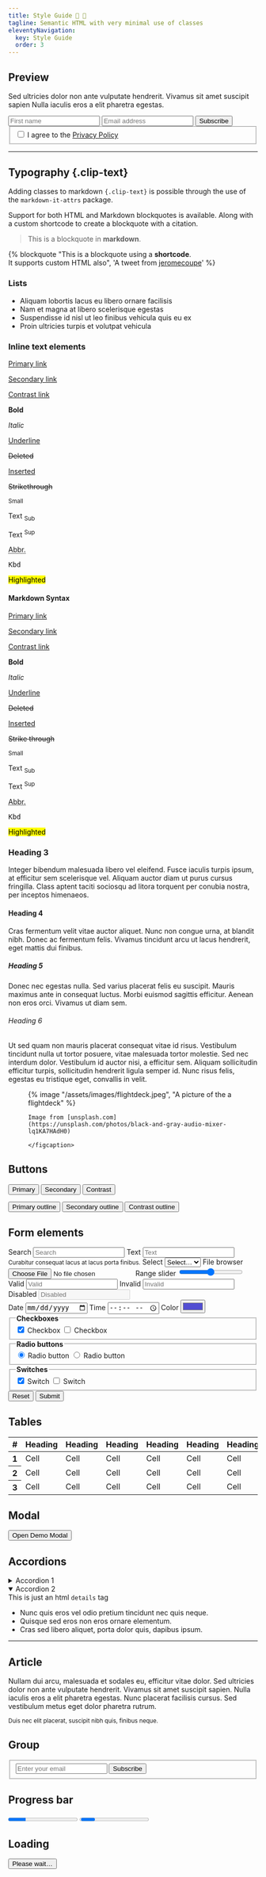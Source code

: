 ```yaml
---
title: Style Guide 💅 🎨
tagline: Semantic HTML with very minimal use of classes
eleventyNavigation:
  key: Style Guide
  order: 3
---
```

<!-- Preview -->
<section id="preview">

  ## Preview

  Sed ultricies dolor non ante vulputate hendrerit. Vivamus sit amet suscipit sapien Nulla iaculis eros a elit pharetra egestas.

  <form>
    <div>
      <input
        type="text"
        name="firstname"
        placeholder="First name"
        aria-label="First name"
        required/>
      <input
        type="email"
        name="email"
        placeholder="Email address"
        aria-label="Email address"
        autocomplete="email"
        required/>
      <button type="submit">Subscribe</button>
    </div>
    <fieldset>
      <label for="terms">
        <input type="checkbox" role="switch" id="terms" name="terms"/>
        I agree to the
        <a href="#" onclick="event.preventDefault()">Privacy Policy</a>
      </label>
    </fieldset>
  </form>
</section>
<!-- ./ Preview -->

<hr>

<!-- Typography-->
<section id="typography">

  ## Typography {.clip-text}

  Adding classes to markdown `{.clip-text}` is possible through the use of the `markdown-it-attrs` package.


  <!-- Blockquote-->
  Support for both HTML and Markdown blockquotes is available. Along with a custom shortcode to create a blockquote with a citation.

  > This is a blockquote in **markdown**.

  {% blockquote "This is a blockquote using a <strong>shortcode</strong>.<br> It supports custom HTML also", 'A tweet from <a href="https://twitter.com/jeromecoupe/status/1419726998881062915">jeromecoupe</a>' %}


  <!-- Lists-->
  ### Lists

  - Aliquam lobortis lacus eu libero ornare facilisis
  - Nam et magna at libero scelerisque egestas
  - Suspendisse id nisl ut leo finibus vehicula quis eu ex
  - Proin ultricies turpis et volutpat vehicula

  <!-- Inline text elements-->
  ### Inline text elements

  <div class="grid --autofit">
    <p><a href="#" onclick="event.preventDefault()">Primary link</a></p>
    <p>
      <a href="#" class="secondary" onclick="event.preventDefault()">Secondary link</a>
    </p>
    <p>
      <a href="#" class="contrast" onclick="event.preventDefault()">Contrast link</a>
    </p>
  </div>
  <div class="grid --autofit">
    <p><strong>Bold</strong></p>
    <p><em>Italic</em></p>
    <p><u>Underline</u></p>
  </div>
  <div class="grid --autofit">
    <p><del>Deleted</del></p>
    <p><ins>Inserted</ins></p>
    <p><s>Strikethrough</s></p>
  </div>
  <div class="grid --autofit">
    <p><small>Small </small></p>
    <p>Text <sub>Sub</sub></p>
    <p>Text <sup>Sup</sup></p>
  </div>
  <div class="grid --autofit">
    <p>
      <abbr title="Abbreviation" data-tooltip="Abbreviation">Abbr.</abbr>
    </p>
    <p><kbd>Kbd</kbd></p>
    <p><mark>Highlighted</mark></p>
  </div>

#### Markdown Syntax

<div class="grid --autofit">

   [Primary link](#)

  <p>
    <a href="#" class="secondary" onclick="event.preventDefault()">Secondary link</a>
  </p>
  <p>
    <a href="#" class="contrast" onclick="event.preventDefault()">Contrast link</a>
  </p>


</div>
<div class="grid --autofit">

   **Bold**

   _Italic_

<p><u>Underline</u></p>


</div>

<div class="grid --autofit">
<p><del>Deleted</del></p>
<p><ins>Inserted</ins></p>

   ~~Strike through~~
</div>
<div class="grid --autofit">
<p><small>Small</small></p>
<p>Text <sub>Sub</sub></p>
<p>Text <sup>Sup</sup></p>
</div>
<div class="grid --autofit">
<p><abbr title="Abbreviation" data-tooltip="Abbreviation">Abbr.</abbr></p>

<p><kbd>Kbd</kbd></p>

<p><mark>Highlighted</mark></p>
</div>

  <!-- Headings-->
  ### Heading 3

  Integer bibendum malesuada libero vel eleifend. Fusce iaculis turpis ipsum, at efficitur
    sem scelerisque vel. Aliquam auctor diam ut purus cursus fringilla. Class aptent taciti
    sociosqu ad litora torquent per conubia nostra, per inceptos himenaeos.

  #### Heading 4

  Cras fermentum velit vitae auctor aliquet. Nunc non congue urna, at blandit nibh. Donec ac
    fermentum felis. Vivamus tincidunt arcu ut lacus hendrerit, eget mattis dui finibus.

  ##### Heading 5

  Donec nec egestas nulla. Sed varius placerat felis eu suscipit. Mauris maximus ante in
    consequat luctus. Morbi euismod sagittis efficitur. Aenean non eros orci. Vivamus ut diam
    sem.

  ###### Heading 6

  Ut sed quam non mauris placerat consequat vitae id risus. Vestibulum tincidunt nulla ut
    tortor posuere, vitae malesuada tortor molestie. Sed nec interdum dolor. Vestibulum id
    auctor nisi, a efficitur sem. Aliquam sollicitudin efficitur turpis, sollicitudin
    hendrerit ligula semper id. Nunc risus felis, egestas eu tristique eget, convallis in
    velit.

  <!-- Medias-->
  <figure>
    {% image "/assets/images/flightdeck.jpeg",
    "A picture of the a flightdeck" %}
    <figcaption>

    Image from [unsplash.com](https://unsplash.com/photos/black-and-gray-audio-mixer-lq1KA7HAdH0)

    </figcaption>
  </figure>
</section>
<!-- ./ Typography-->

<!-- Buttons-->
<section id="buttons">

  ## Buttons

  <p class="grid --autofit">
    <button>Primary</button>
    <button class="secondary">Secondary</button>
    <button class="contrast">Contrast</button>
  </p>

  <p class="grid --autofit">
    <button class="outline">Primary outline</button>
    <button class="outline secondary">Secondary outline</button>
    <button class="outline contrast">Contrast outline</button>
  </p>
</section>
<!-- ./ Buttons -->

<!-- Form elements-->
<section id="form">
  <form>
    <h2>Form elements</h2>
    <!-- Search -->
    <label for="search">Search</label>
    <input type="search" id="search" name="search" placeholder="Search"/>
    <!-- Text -->
    <label for="text">Text</label>
    <input type="text" id="text" name="text" placeholder="Text"/>
    <small>Curabitur consequat lacus at lacus porta finibus.</small>
    <!-- Select -->
    <label for="select">Select</label>
    <select id="select" name="select" required>
      <option value="" selected>Select…</option>
      <option>…</option>
    </select>
    <!-- File browser -->
    <label for="file">File browser
      <input type="file" id="file" name="file"/>
    </label>
    <!-- Range slider control -->
    <label for="range">Range slider
      <input type="range" min="0" max="100" value="50" id="range" name="range"/>
    </label>
    <!-- States -->
    <div class="grid --autofit">
      <label for="valid">
        Valid
        <input type="text" id="valid" name="valid" placeholder="Valid" aria-invalid="false"/>
      </label>
      <label for="invalid">
        Invalid
        <input
        type="text"
        id="invalid"
        name="invalid"
        placeholder="Invalid"
        aria-invalid="true"/>
      </label>
      <label for="disabled">
        Disabled
        <input type="text" id="disabled" name="disabled" placeholder="Disabled" disabled/>
      </label>
    </div>
    <div class="grid --autofit">
      <!-- Date-->
      <label for="date">
        Date
      <input type="date" id="date" name="date"/>
      </label>
      <!-- Time-->
      <label for="time">
        Time
        <input type="time" id="time" name="time"/>
      </label>
      <!-- Color-->
      <label for="color">
        Color
        <input type="color" id="color" name="color" value="#524ed2"/>
      </label>
    </div>
    <div class="grid --autofit">
      <!-- Checkboxes -->
      <fieldset>
        <legend>
          <strong>Checkboxes</strong>
        </legend>
        <label for="checkbox-1">
          <input type="checkbox" id="checkbox-1" name="checkbox-1" checked/>
          Checkbox
        </label>
        <label for="checkbox-2">
          <input type="checkbox" id="checkbox-2" name="checkbox-2"/>
          Checkbox
        </label>
      </fieldset>
      <!-- Radio buttons -->
      <fieldset>
        <legend>
          <strong>Radio buttons</strong>
        </legend>
        <label for="radio-1">
          <input type="radio" id="radio-1" name="radio" value="radio-1" checked/>
          Radio button
        </label>
        <label for="radio-2">
          <input type="radio" id="radio-2" name="radio" value="radio-2"/>
          Radio button
        </label>
      </fieldset>
      <!-- Switch -->
      <fieldset>
        <legend>
          <strong>Switches</strong>
        </legend>
        <label for="switch-1">
          <input type="checkbox" id="switch-1" name="switch-1" role="switch" checked/>
          Switch
        </label>
        <label for="switch-2">
          <input type="checkbox" id="switch-2" name="switch-2" role="switch"/>
          Switch
        </label>
      </fieldset>
    </div>
    <!-- Buttons -->
    <input type="reset" value="Reset" onclick="event.preventDefault()"/>
    <input type="submit" value="Submit" onclick="event.preventDefault()"/>
  </form>
</section>
<!-- ./ Form elements-->

<!-- Tables -->
<section id="tables">

   ## Tables

  <div class="overflow-auto">
    <table class="striped">
      <thead>
        <tr>
          <th scope="col">#</th>
          <th scope="col">Heading</th>
          <th scope="col">Heading</th>
          <th scope="col">Heading</th>
          <th scope="col">Heading</th>
          <th scope="col">Heading</th>
          <th scope="col">Heading</th>
          <th scope="col">Heading</th>
        </tr>
      </thead>
      <tbody>
        <tr>
          <th scope="row">1</th>
          <td>Cell</td>
          <td>Cell</td>
          <td>Cell</td>
          <td>Cell</td>
          <td>Cell</td>
          <td>Cell</td>
          <td>Cell</td>
        </tr>
        <tr>
          <th scope="row">2</th>
          <td>Cell</td>
          <td>Cell</td>
          <td>Cell</td>
          <td>Cell</td>
          <td>Cell</td>
          <td>Cell</td>
          <td>Cell</td>
        </tr>
        <tr>
          <th scope="row">3</th>
          <td>Cell</td>
          <td>Cell</td>
          <td>Cell</td>
          <td>Cell</td>
          <td>Cell</td>
          <td>Cell</td>
          <td>Cell</td>
        </tr>
      </tbody>
    </table>
  </div>
</section>
<!-- ./ Tables -->

<!-- Modal example with AlpineJS -->

<modal x-data="{ dialogOpen: false }">
  <dialog x-bind:open="dialogOpen" @close="dialogOpen = false" @keydown.window.escape="dialogOpen = false">
    <article>
      <header>
        <button aria-label="Close" rel="prev" @click="dialogOpen = false"></button>
        <h3>Confirm your action!</h3>
      </header>
      <p>
        This modal uses at custom HTML tag <code>modal</code> Cras sit amet maximus risus. Pellentesque sodales odio sit amet augue finibuspellentesque. Nullam finibus risus non semper euismod.
      </p>
      <footer>
        <button role="button" class="secondary" @click="dialogOpen = false">Cancel</button>
        <button autofocus @click="dialogOpen = false">Confirm</button>
      </footer>
    </article>
  </dialog>
  <!-- ./ Modal example -->
  <!-- Modal Button -->
  <section id="modal">
    <h2>Modal</h2>
    <button class="contrast" @click="dialogOpen = !dialogOpen">Open Demo Modal</button>
  </section>
  <!-- ./ Modal Button -->
</modal>

<!-- Accordions -->
<section id="accordions">

  ## Accordions

  <details>
    <summary>Accordion 1</summary>
    <p>
    Lorem ipsum dolor sit amet, consectetur adipiscing elit. Pellentesque urna diam,
    tincidunt nec porta sed, auctor id velit. Etiam venenatis nisl ut orci consequat, vitae
    tempus quam commodo. Nulla non mauris ipsum. Aliquam eu posuere orci. Nulla convallis
    lectus rutrum quam hendrerit, in facilisis elit sollicitudin. Mauris pulvinar pulvinar
    mi, dictum tristique elit auctor quis. Maecenas ac ipsum ultrices, porta turpis sit
    amet, congue turpis.
    </p>
  </details>
  <details open>
    <summary>Accordion 2</summary>
      This is just an html <code>details</code> tag
    <ul>
      <li>Nunc quis eros vel odio pretium tincidunt nec quis neque.</li>
      <li>Quisque sed eros non eros ornare elementum.</li>
      <li>Cras sed libero aliquet, porta dolor quis, dapibus ipsum.</li>
    </ul>
  </details>
</section>
<!-- ./ Accordions -->

<hr>
<!-- Article-->
<article id="article"  >

  ## Article

  Nullam dui arcu, malesuada et sodales eu, efficitur vitae dolor. Sed ultricies dolor non
    ante vulputate hendrerit. Vivamus sit amet suscipit sapien. Nulla iaculis eros a elit
    pharetra egestas. Nunc placerat facilisis cursus. Sed vestibulum metus eget dolor pharetra
    rutrum.

  <footer>
    <small>Duis nec elit placerat, suscipit nibh quis, finibus neque.</small>
  </footer>
</article>
<!-- ./ Article-->

<!-- Group -->
<section id="group">

  ## Group

  <form>
    <fieldset role="group">
      <input name="email" type="email" placeholder="Enter your email" autocomplete="email"/>
      <input type="submit" value="Subscribe"/>
    </fieldset>
  </form>
</section>
<!-- ./ Group -->

<!-- Progress -->
<section id="progress">

  ## Progress bar

  <progress id="progress-1" value="25" max="100" ></progress>
  <progress id="progress-2"></progress>
</section>
<!-- ./ Progress -->

<!-- Loading -->
<section id="loading">

  ## Loading

  <article aria-busy="true"></article>
  <button aria-busy="true">Please wait…</button>
</section>
<!-- ./ Loading -->
